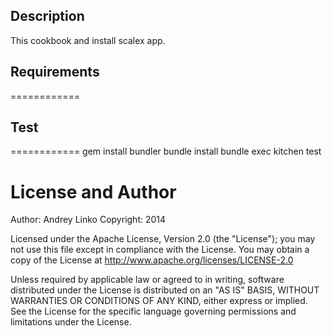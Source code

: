 ## Description

This cookbook and install scalex app.

## Requirements
============

## Test
============
	gem install bundler
	bundle install
	bundle exec kitchen test

License and Author
==================

Author: Andrey Linko
Copyright: 2014

Licensed under the Apache License, Version 2.0 (the "License");
you may not use this file except in compliance with the License.
You may obtain a copy of the License at
    http://www.apache.org/licenses/LICENSE-2.0

Unless required by applicable law or agreed to in writing, software
distributed under the License is distributed on an "AS IS" BASIS,
WITHOUT WARRANTIES OR CONDITIONS OF ANY KIND, either express or implied.
See the License for the specific language governing permissions and
limitations under the License.

